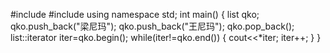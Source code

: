 #include <iostream>
#include <list>
 using namespace std;
 int main()
{
  list<string> qko;
  qko.push_back("梁尼玛");
  qko.push_back("王尼玛");
  qko.pop_back(); 
 list<string>::iterator iter=qko.begin();
 while(iter!=qko.end())
 {
 	cout<<*iter;
 	iter++;
 }
}
